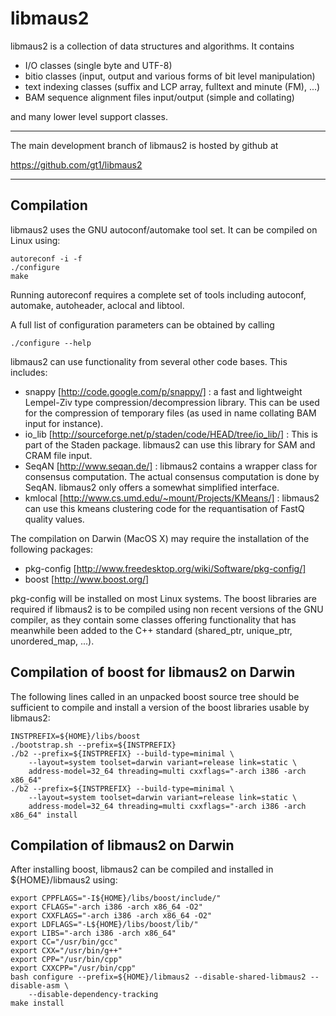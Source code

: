 libmaus2
========

libmaus2 is a collection of data structures and algorithms. It contains

 - I/O classes (single byte and UTF-8)
 - bitio classes (input, output and various forms of bit level manipulation)
 - text indexing classes (suffix and LCP array, fulltext and minute (FM), ...)
 - BAM sequence alignment files input/output (simple and collating)

and many lower level support classes.

-------------------------------------------------------------------------------

The main development branch of libmaus2 is hosted by github at

https://github.com/gt1/libmaus2

-------------------------------------------------------------------------------

Compilation
-----------

libmaus2 uses the GNU autoconf/automake tool set. It can be compiled on Linux
using:

	autoreconf -i -f
	./configure
	make

Running autoreconf requires a complete set of tools including autoconf, automake,
autoheader, aclocal and libtool.

A full list of configuration parameters can be obtained by calling

	./configure --help

libmaus2 can use functionality from several other code bases. This includes:

 - snappy [http://code.google.com/p/snappy/] : a fast and lightweight Lempel-Ziv
   type compression/decompression library. This can be used for the compression
   of temporary files (as used in name collating BAM input for instance).
 - io_lib [http://sourceforge.net/p/staden/code/HEAD/tree/io_lib/] : This is
   part of the Staden package. libmaus2 can use this library for SAM and CRAM
   file input.
 - SeqAN [http://www.seqan.de/] : libmaus2 contains a wrapper class for
   consensus computation. The actual consensus computation is done by SeqAN.
   libmaus2 only offers a somewhat simplified interface.
 - kmlocal [http://www.cs.umd.edu/~mount/Projects/KMeans/] : libmaus2 can use
   this kmeans clustering code for the requantisation of FastQ quality values.

The compilation on Darwin (MacOS X) may require the installation of the 
following packages:

 - pkg-config [http://www.freedesktop.org/wiki/Software/pkg-config/]
 - boost [http://www.boost.org/]

pkg-config will be installed on most Linux systems. The boost libraries
are required if libmaus2 is to be compiled using non recent versions of the
GNU compiler, as they contain some classes offering functionality that
has meanwhile been added to the C++ standard (shared_ptr, unique_ptr,
unordered_map, ...).

Compilation of boost for libmaus2 on Darwin
------------------------------------------

The following lines called in an unpacked boost source tree should be 
sufficient to compile and install a version of the boost libraries usable
by libmaus2:

	INSTPREFIX=${HOME}/libs/boost
	./bootstrap.sh --prefix=${INSTPREFIX}
	./b2 --prefix=${INSTPREFIX} --build-type=minimal \
		--layout=system toolset=darwin variant=release link=static \
		address-model=32_64 threading=multi cxxflags="-arch i386 -arch x86_64"
	./b2 --prefix=${INSTPREFIX} --build-type=minimal \
		--layout=system toolset=darwin variant=release link=static \
		address-model=32_64 threading=multi cxxflags="-arch i386 -arch x86_64" install

Compilation of libmaus2 on Darwin
--------------------------------

After installing boost, libmaus2 can be compiled and installed in ${HOME}/libmaus2 using:

	export CPPFLAGS="-I${HOME}/libs/boost/include/"
	export CFLAGS="-arch i386 -arch x86_64 -O2"
	export CXXFLAGS="-arch i386 -arch x86_64 -O2"
	export LDFLAGS="-L${HOME}/libs/boost/lib/"
	export LIBS="-arch i386 -arch x86_64"
	export CC="/usr/bin/gcc"
	export CXX="/usr/bin/g++"
	export CPP="/usr/bin/cpp"
	export CXXCPP="/usr/bin/cpp"
	bash configure --prefix=${HOME}/libmaus2 --disable-shared-libmaus2 --disable-asm \
		--disable-dependency-tracking
	make install
